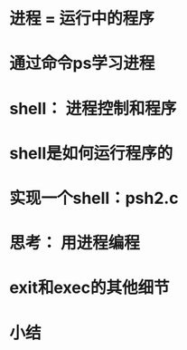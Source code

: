 

# 进程 = 运行中的程序

# 通过命令ps学习进程

# shell： 进程控制和程序

# shell是如何运行程序的

# 实现一个shell：psh2.c

# 思考： 用进程编程

# exit和exec的其他细节

# 小结
